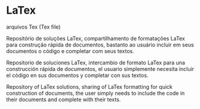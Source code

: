 # LaTex
arquivos Tex (Tex file)

Repositório de soluções LaTex, compartilhamento de formatações  LaTex para construção rápida de documentos, bastanto ao usuário incluir em seus documentos o código e completar com seus textos.

Repositorio de soluciones LaTex, intercambio de formato LaTex para una construcción rápida de documentos, el usuario simplemente necesita incluir el código en sus documentos y completar con sus textos.

Repository of LaTex solutions, sharing of LaTex formatting for quick construction of documents, the user simply needs to include the code in their documents and complete with their texts.
